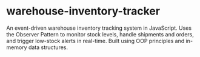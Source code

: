# warehouse-inventory-tracker
An event-driven warehouse inventory tracking system in JavaScript. Uses the Observer Pattern to monitor stock levels, handle shipments and orders, and trigger low-stock alerts in real-time. Built using OOP principles and in-memory data structures.
